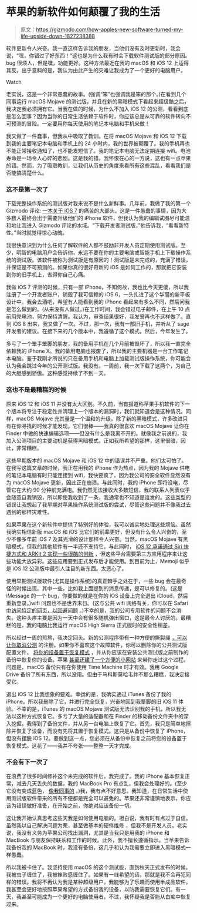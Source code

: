 # 苹果的新软件如何颠覆了我的生活

> 原文：<https://gizmodo.com/how-apples-new-software-turned-my-life-upside-down-1827238388>

软件更新令人兴奋。我一直这样告诉我的朋友，当他们没有及时更新时，我会说，“嘿，你错过了好东西！”这也是为什么我有时会下载软件测试版的部分原因。bug 很烦人，但是嘿，功能更好。这种方法最近在我的 macOS 和 iOS 12 上适得其反。出乎意料的是，我认为由此产生的灾难让我成为了一个更好的电脑用户。

Watch

老实说，这是一个非常愚蠢的故事。(强调“笨”也强调我是笨的那个。)在看到几个同事运行 macOS Mojave 的测试版，并且在新的黑暗模式下看起来超级酷之后，我决定我必须拥有它。当我在做的时候，为什么不加入 iOS 12 的公测，看看到底是怎么回事？因为当你的日常生活依赖于软件时，你应该总是从可靠的软件转向不可预测的冒险。一定要用你每天使用的笔记本电脑和手机来做！

我又做了一件蠢事，但我从中吸取了教训。在将 macOS Mojave 和 iOS 12 下载到我的主要笔记本电脑和手机上的 24 小时内，我的世界被颠覆了。我的手机再也不能正常接收通知了，也不能发短信了。我的笔记本电脑无法定期连接 wifi。电池寿命是一场令人心碎的悲剧。这是我的错。我怀恨在心的一方说，这也有一点苹果的错。然而，为了吸取教训，让我们从历史的角度来看所有这些混乱，看看我们是否能搞清楚什么。

### 这不是第一次了

下载完整操作系统的测试版对我来说不是什么新鲜事。几年前，我做了我的第一个 Gizmodo 评论: [一本关于 iOS 7](https://gizmodo.com/ios-7-review-pretty-is-as-pretty-does-1327221981#_ga=2.68818134.635164632.1530533677-1409107817.1528475388) 的痛苦的大部头。这是一件愚蠢的事情，因为大多数人最终会出于需要升级他们的 iPhone 软件，但我认为我的编辑试图尽可能温和地让我进入 Gizmodo 评论的水域。“下载开发者测试版，”他告诉我，“看看新特性。”当时就觉得惊心动魄。

我很快意识到为什么任何了解软件的人都不鼓励非开发人员定期使用测试版。至少，明智的电脑用户会告诉你，永远不要在你的主要电脑或智能手机上下载操作系统的测试版。该软件被称为测试版是有原因的！测试版是未完成的，充满了错误，并保证是不可预测的。如果你真的很好奇新的 iOS 是如何工作的，那就把它安装到你的旧手机上，省得你自己心痛。

我做 iOS 7 评测的时候，只有一部 iPhone。不知何故，我也比今天更傻，所以我注册了一个开发者账户，销毁了我可信赖的 iOS 6，一头扎进了这个华丽的新平板设计中。我会去酒吧，希望有人能看到我的 iPhone 看起来有多么不同，然后问我是怎么做到的。(从来没有人做过。)在工作时间，我会错过电子邮件，在上午 10 点前用完电池，努力保持清醒。我认为，审查结果很好，我发誓再也不这样做了。直到 iOS 8 出来，我又做了一次。不过，那一次，我有一部旧手机，并听从了 sage 开发者的建议。在接下来的几个版本中，我遵循了这个模式。然后，今年发生了。

多亏了一个笨手笨脚的朋友，我的备用手机在几个月前被毁坏了，所以我一直完全依赖我的 iPhone X。我的备用电脑也报废了，所以我的主要机器是一台工作笔记本电脑。鉴于我刚才所说的只在备用手机和电脑上加载测试版操作系统，你可能会认为我会跳过今年的公开测试版。我没有。一周前，我一次下载了这两个，为自己的大胆感到骄傲。这种感觉持续了不到一天。

### 这也不是最糟糕的时候

原来 iOS 12 和 iOS 11 并没有太大区别。不久前，当有报道称苹果手机软件的下一个版本将专注于稳定性并清理上一个版本的漏洞时，我们就知道会是这种情况。同样，macOS Mojave 充其量是一个温和的升级。除了新的黑暗模式，许多改进只有在你寻找的时候才能发现。它们很棒——我真的很喜欢 macOS Mojave 让你在 Finder 中做的快速编辑选项——但没有什么是我离不开的。就像我之前说的，我加入公测项目的主要动机是获得黑暗模式。正如我所希望的那样，这里很暗，因此，非常糟糕。

这些早期版本的 macOS Mojave 和 iOS 12 中的错误并不严重。他们太可怕了。在我写这篇文章的时候，我正在用我的 iPhone 作为热点，因为我的 Mojave 供电的笔记本电脑有时只能连接到 wifi，我快要疯了，因为我公司的安全软件显然没有为 macOS Mojave 更新，因此正在崩溃。与此同时，我的 iPhone 即将没电，尽管它在大约 90 分钟前充满电。我仍然无法接收大多数短信，我的联系人列表似乎会随意自我销毁，所以即使我收到了一条，我通常也不知道是谁发的。这些类型的错误让我想起了我早期对苹果操作系统测试版的尝试，尽管这些问题并不像我过去遇到的那样灾难性。

如果苹果在这个新软件中提供了特别好的体验，我可以诚实地处理这些烦恼。虽然我确实相信新版 macOS 和 iOS 比它们的前辈更好，但没有什么令人兴奋的，至少不像多年前 iOS 7 及其光滑的设计那样令人兴奋。当然，macOS Mojave 有黑暗模式，但我的其他软件有一半还不支持它。与此同时， [iOS 12 承诺通过 Siri 快捷方式和 ARKit 2 实现一些很酷的创新](https://fieldguide.gizmodo.com/13-useful-new-features-hidden-in-the-ios-12-beta-1826563351) ，但这些平台需要第三方应用程序来让这些功能大放异彩。这些应用要到正式发布后才能使用。到目前为止，Memoji 似乎是 iOS 12 公测版中最引人注目的新东西。太恶心了。

使用早期测试版软件(尤其是操作系统)的真正棘手之处在于，一些 bug 会在最奇怪的时候出现。其中一些，比如我上面提到的消息传递，是可以修复的。(这是 iMessage 的一个 bug，你要做的就是在你的 iOS 设备上完全退出 iCloud，然后重新登录。)wifi 问题也不是世界末日。(这与公共 wifi 网络有关，你可以在 Safari [中访问特定的网页，以回避问题](https://apple.stackexchange.com/questions/329163/macos-10-14-mojave-public-beta-public-wi-fi-problem) 。)不幸的是，我的公司专用软件的问题不会消失。这种头疼主要是因为一天中会有很多随机弹出窗口，这是最令人讨厌的。最糟糕的是，我的电脑比我运行 macOS High Sierra 正式版时的安全性稍差。

所以经过一周的煎熬，我决定回头。新的公测程序带有一种方便的撕裂绳 [，可以让你取消公测](https://www.macworld.co.uk/how-to/iosapps/downgrade-ios-12-beta-3522302/) 的注册。如果你不喜欢这个故障软件，你可以删除你的公共测试版配置文件， [将你的设备置于恢复模式](https://www.imore.com/how-to-iphone-ipad-recovery-mode) ，并从你应该在安装公共测试版之前制作的备份中恢复你的设备。苹果 [甚至还建了一个方便的小网站](https://beta.apple.com/sp/betaprogram/unenroll) 来带你走过这个过程。问题是，macOS 备份只有在你使用 Time Machine 时才有效。我用 Google Drive 备份了所有东西，所以没用。但由于马科斯莫哈韦并不那么糟糕，我决定接受它。

退出 iOS 12 比我想象的要难。幸运的是，我确实通过 iTunes 备份了我的 iPhone。所以我删除了它，并进行完全恢复，兴奋地回到我蹩脚的旧 iOS 11 体验。不幸的是，iTunes 的 macOS Mojave 测试版无法识别我的手机，所以我无法以这种方式恢复它。多亏了大量的适配器和在 Finder 的移动备份文件夹中的深入挖掘，我得到了备份文件，并从另一台电脑上恢复了它。首先，我只是简单地擦除并恢复了设备，而没有先将其置于恢复模式。这只是从备份中恢复了 iPhone，但没有摆脱 iOS 12。要做到这一点，您必须在从备份中恢复之前将您的设备置于恢复模式。这花了——我并不夸张——整整一天才完成。

### 不会有下一次了

在浪费了很多时间修补这个未完成的软件后，我完成了。我的 iPhone 基本恢复正常，减去几天丢失的数据。我的 MacBook Pro 有点乱，但我会处理好的。(至少它没有变成蓝色， [像我同事的](https://twitter.com/HarrisonWeber/status/1011738709409091586) 。)我，我有点不好意思。我知道，在日常生活中使用测试版软件带来的所有不便都是完全可以避免的。苹果还非常谨慎地表示，你应该为错误做好准备，在开始之前，你绝对应该备份一切。

这让我开始认真思考这些天我是如何使用电脑的。坦白说，我有时有点过于自信。虽然我以自己解决问题为荣，甚至做基本的硬件维修 ，但我不是开发人员。老实说，我没有义务为苹果公司找出漏洞，尤其是当我只是用我的 iPhone 和 MacBook 与朋友保持联系和工作的时候。此外，我不擅长遵循指示。当苹果告诉我备份我的 MacBook 时，我没有备份，这几乎和认为我需要立即进入黑暗模式一样愚蠢。

所以我被卡住了。我坚持使用 macOS 的这个测试版，直到秋天正式发布的时候。我被虫子缠住了，我被挫败感缠住了。如果有一线希望的话，那就是我不会再犯同样的错误。我将不再认为我是某种超级用户，我能够为了乐趣而使用半成品软件。我甚至会更好地按照苹果希望的方式备份我的设备，以防我需要恢复它们。有一天，我甚至可能成为一个更好的电脑使用者。不过，我怀疑我是否能从白痴中恢复过来。